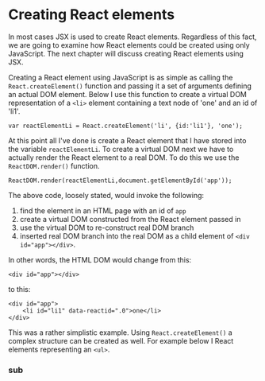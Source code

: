 # Creating React elements

In most cases JSX is used to create React elements. Regardless of this fact, we are going to examine how React elements could be created using only JavaScript. The next chapter will discuss creating React elements using JSX.

Creating a React element using JavaScript is as simple as calling the `React.createElement()` function and passing it a set of arguments defining an actual DOM element.  Below I use this function to create a virtual DOM representation of a `<li>` element containing a text node of 'one' and an id of 'li1'.

```
var reactElementLi = React.createElement('li', {id:'li1'}, 'one');
```

At this point all I've done is create a React element that I have stored into the variable `reactElementLi`. To create a virtual DOM next we have to actually render the React element to a real DOM. To do this we use the `ReactDOM.render()` function.

```
ReactDOM.render(reactElementLi,document.getElementById('app'));
```

The above code, loosely stated, would invoke the following:

1. find the element in an HTML page with an id of `app` 
2. create a virtual DOM constructed from the React element passed in 
3. use the virtual DOM to re-construct real DOM branch
4. inserted real DOM branch into the real DOM as a child element of `<div id="app"></div>`.  

In other words, the HTML DOM would change from this:

```
<div id="app"></div>
```

to this:

```
<div id="app">
    <li id="li1" data-reactid=".0">one</li>
</div>
```

This was a rather simplistic example. Using `React.createElement()` a complex structure can be created as well. For example below I React elements representing an `<ul>`.





### sub 